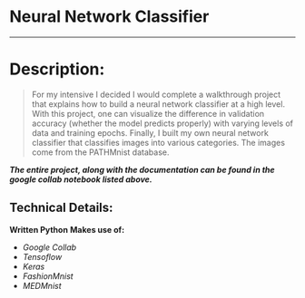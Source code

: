# Neural Network Classifier
------------------
# Description:
> For my intensive I decided I would complete a walkthrough project that explains how to build a neural network classifier at a high level.
> With this project, one can visualize the difference in validation accuracy (whether the model predicts properly) with varying
> levels of data and training epochs.
> Finally, I built my own neural network classifier that classifies images into various categories. The images come from the
> PATHMnist database.

***The entire project, along with the documentation can be found in the google collab notebook listed above.***

## Technical Details:
**Written Python**
**Makes use of:**
- *Google Collab*
- *Tensoflow*
- *Keras*
- *FashionMnist*
- *MEDMnist*
